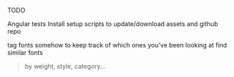 TODO

Angular tests
Install setup scripts to update/download assets and github repo


tag fonts somehow to keep track of which ones you've been looking at
find similar fonts
> by weight, style, category...

